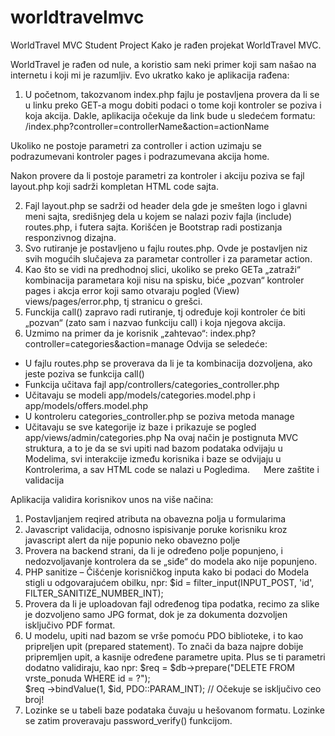 # worldtravelmvc
WorldTravel MVC Student Project
Kako je rađen projekat WorldTravel MVC.

WorldTravel je rađen od nule, a koristio sam neki primer koji sam našao na internetu i koji mi je razumljiv. Evo ukratko kako je aplikacija rađena:
1.	U početnom, takozvanom index.php fajlu je postavljena provera da li se u linku preko GET-a mogu dobiti podaci o tome koji kontroler se poziva i koja akcija. Dakle, aplikacija očekuje da link bude u sledećem formatu:  /index.php?controller=controllerName&action=actionName

Ukoliko ne postoje parametri za controller i action uzimaju se podrazumevani kontroler pages i podrazumevana akcija home.

Nakon provere da li postoje parametri za kontroler i akciju poziva se fajl layout.php koji sadrži kompletan HTML code sajta. 

2.	Fajl layout.php se sadrži od header dela gde je smešten logo i glavni meni sajta, središnjeg dela u kojem se nalazi poziv fajla (include) routes.php, i futera sajta. Korišćen je Bootstrap radi postizanja responzivnog dizajna. 
3.	Svo rutiranje je postavljeno u fajlu routes.php. Ovde je postavljen niz svih mogućih slučajeva za parametar controller i za parametar action. 
4.	Kao što se vidi na predhodnoj slici, ukoliko se preko GETa „zatraži“ kombinacija parametara koji nisu na spisku, biće „pozvan“ kontroler pages i akcja error koji samo otvaraju pogled (View) views/pages/error.php, tj stranicu o grešci.
5.	Funckija call() zapravo radi rutiranje, tj određuje koji kontroler će biti „pozvan“ (zato sam i nazvao funkciju call) i koja njegova akcija.
6.	Uzmimo na primer da je korisnik „zahtevao“: index.php?controller=categories&action=manage
Odvija se seledeće:
-	U fajlu routes.php se proverava da li je ta kombinacija dozvoljena, ako jeste poziva se funkcija call()
-	Funkcija učitava fajl app/controllers/categories_controller.php
-	Učitavaju se modeli app/models/categories.model.php i app/models/offers.model.php
-	U kontroleru categories_controller.php se poziva metoda manage
-	Učitavaju se sve kategorije iz baze i prikazuje se pogled app/views/admin/categories.php
Na ovaj način je postignuta MVC struktura, a to je da se svi upiti nad bazom podataka odvijaju u Modelima, svi interakcije između korisnika i baze se odvijaju u Kontrolerima, a sav HTML code se nalazi u Pogledima. 
 
Mere zaštite i validacija

Aplikacija validira korisnikov unos na više načina:
1.	Postavljanjem reqired atributa na obavezna polja u formularima
2.	Javascript validacija, odnosno ispisivanje poruke korisniku kroz javascript alert da nije popunio neko obavezno polje
3.	Provera na backend strani, da li je određeno polje popunjeno, i nedozvoljavanje kontrolera da se „siđe“ do modela ako nije popunjeno.
4.	PHP sanitize – Čišćenje korisničkog inputa kako bi podaci do Modela stigli u odgovarajućem obilku, npr:  $id = filter_input(INPUT_POST, 'id', FILTER_SANITIZE_NUMBER_INT);		
5.	Provera da li je uploadovan fajl određenog tipa podatka, recimo za slike je dozvoljeno samo JPG format, dok je za dokumenta dozvoljen isključivo PDF format.
6.	U modelu, upiti nad bazom se vrše pomoću PDO biblioteke, i to kao pripreljen upit (prepared statement). To znači da baza najpre dobije pripremljen upit, a kasnije određene parametre upita. Plus se ti parametri dodatno validiraju, kao npr:
$req = $db->prepare("DELETE FROM vrste_ponuda WHERE id = ?");		
$req ->bindValue(1, $id, PDO::PARAM_INT); // Očekuje se isključivo ceo broj!
7.	Lozinke se u tabeli baze podataka čuvaju u hešovanom formatu. Lozinke se zatim proveravaju password_verify() funkcijom.
